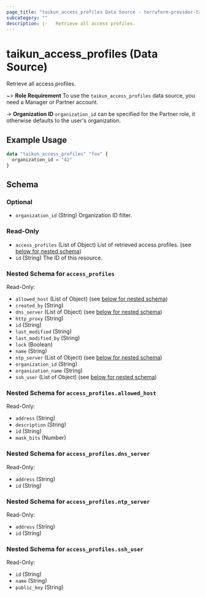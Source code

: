```yaml
---
page_title: "taikun_access_profiles Data Source - terraform-provider-taikun"
subcategory: ""
description: |-   Retrieve all access profiles.
---
```


# taikun_access_profiles (Data Source)

Retrieve all access profiles.

~> **Role Requirement** To use the `taikun_access_profiles` data source, you need a Manager or Partner account.

-> **Organization ID** `organization_id` can be specified for the Partner role, it otherwise defaults to the user's organization.

## Example Usage

```terraform
data "taikun_access_profiles" "foo" {
  organization_id = "42"
}
```

<!-- schema generated by tfplugindocs -->
## Schema

### Optional

- `organization_id` (String) Organization ID filter.

### Read-Only

- `access_profiles` (List of Object) List of retrieved access profiles. (see [below for nested schema](#nestedatt--access_profiles))
- `id` (String) The ID of this resource.

<a id="nestedatt--access_profiles"></a>
### Nested Schema for `access_profiles`

Read-Only:

- `allowed_host` (List of Object) (see [below for nested schema](#nestedobjatt--access_profiles--allowed_host))
- `created_by` (String)
- `dns_server` (List of Object) (see [below for nested schema](#nestedobjatt--access_profiles--dns_server))
- `http_proxy` (String)
- `id` (String)
- `last_modified` (String)
- `last_modified_by` (String)
- `lock` (Boolean)
- `name` (String)
- `ntp_server` (List of Object) (see [below for nested schema](#nestedobjatt--access_profiles--ntp_server))
- `organization_id` (String)
- `organization_name` (String)
- `ssh_user` (List of Object) (see [below for nested schema](#nestedobjatt--access_profiles--ssh_user))

<a id="nestedobjatt--access_profiles--allowed_host"></a>
### Nested Schema for `access_profiles.allowed_host`

Read-Only:

- `address` (String)
- `description` (String)
- `id` (String)
- `mask_bits` (Number)


<a id="nestedobjatt--access_profiles--dns_server"></a>
### Nested Schema for `access_profiles.dns_server`

Read-Only:

- `address` (String)
- `id` (String)


<a id="nestedobjatt--access_profiles--ntp_server"></a>
### Nested Schema for `access_profiles.ntp_server`

Read-Only:

- `address` (String)
- `id` (String)


<a id="nestedobjatt--access_profiles--ssh_user"></a>
### Nested Schema for `access_profiles.ssh_user`

Read-Only:

- `id` (String)
- `name` (String)
- `public_key` (String)


